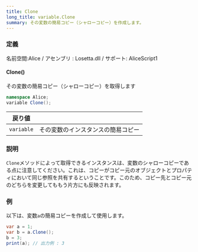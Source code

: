 ```yaml
---
title: Clone
long_title: variable.Clone
summary: その変数の簡易コピー（シャローコピー）を作成します。
---
```

### 定義
名前空間:Alice / アセンブリ : Losetta.dll / サポート: AliceScript1

#### Clone()

その変数の簡易コピー（シャローコピー）を取得します

```cs title="AliceScript"
namespace Alice;
variable Clone();
```

|戻り値| |
|-|-|
|`variable`| その変数のインスタンスの簡易コピー|

### 説明
`Clone`メソッドによって取得できるインスタンスは、変数のシャローコピーである点に注意してください。これは、コピーがコピー元のオブジェクトとプロパティにおいて同じ参照を共有するということです。このため、コピー先とコピー元のどちらを変更してももう片方にも反映されます。

### 例
以下は、変数`a`の簡易コピーを作成して使用します。

```cs title="AliceScript"
var a = 1;
var b = a.Clone();
b = 3;
print(a); // 出力例 : 3
```
